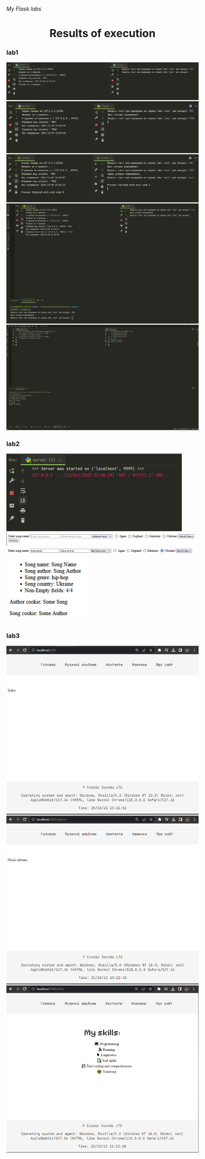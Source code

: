 *My Flask labs*

<h1>
  <center> Results of execution </center>
</h1>

<h3>lab1</h3>

![lab1](/screenshots/lab1/task1.1.png)
![lab1](/screenshots/lab1/task1.2.png)
![lab1](/screenshots/lab1/task1.3.png)
![lab1](/screenshots/lab1/task1.4.png)
![lab1](/screenshots/lab1/task2.png)



<h3>lab2</h3>

![lab2](/screenshots/lab2/lab2_1.png)
![lab2](/screenshots/lab2/lab2_2.png)
![lab2](/screenshots/lab2/lab2_3.png)
![lab2](/screenshots/lab2/lab2_4.png)


<h3>lab3</h3>

![lab3](/screenshots/lab3/1.png)
![lab3](/screenshots/lab3/2.png)
![lab3](/screenshots/lab3/3.png)
